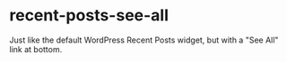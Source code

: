 recent-posts-see-all
====================

Just like the default WordPress Recent Posts widget, but with a "See All" link at bottom.
